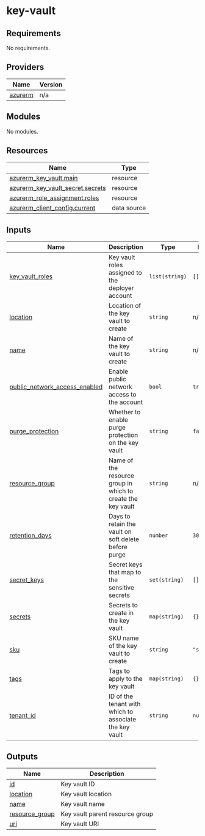 # key-vault

<!-- BEGINNING OF PRE-COMMIT-TERRAFORM DOCS HOOK -->
## Requirements

No requirements.

## Providers

| Name | Version |
|------|---------|
| <a name="provider_azurerm"></a> [azurerm](#provider\_azurerm) | n/a |

## Modules

No modules.

## Resources

| Name | Type |
|------|------|
| [azurerm_key_vault.main](https://registry.terraform.io/providers/hashicorp/azurerm/latest/docs/resources/key_vault) | resource |
| [azurerm_key_vault_secret.secrets](https://registry.terraform.io/providers/hashicorp/azurerm/latest/docs/resources/key_vault_secret) | resource |
| [azurerm_role_assignment.roles](https://registry.terraform.io/providers/hashicorp/azurerm/latest/docs/resources/role_assignment) | resource |
| [azurerm_client_config.current](https://registry.terraform.io/providers/hashicorp/azurerm/latest/docs/data-sources/client_config) | data source |

## Inputs

| Name | Description | Type | Default | Required |
|------|-------------|------|---------|:--------:|
| <a name="input_key_vault_roles"></a> [key\_vault\_roles](#input\_key\_vault\_roles) | Key vault roles assigned to the deployer account | `list(string)` | `[]` | no |
| <a name="input_location"></a> [location](#input\_location) | Location of the key vault to create | `string` | n/a | yes |
| <a name="input_name"></a> [name](#input\_name) | Name of the key vault to create | `string` | n/a | yes |
| <a name="input_public_network_access_enabled"></a> [public\_network\_access\_enabled](#input\_public\_network\_access\_enabled) | Enable public network access to the account | `bool` | `true` | no |
| <a name="input_purge_protection"></a> [purge\_protection](#input\_purge\_protection) | Whether to enable purge protection on the key vault | `string` | `false` | no |
| <a name="input_resource_group"></a> [resource\_group](#input\_resource\_group) | Name of the resource group in which to create the key vault | `string` | n/a | yes |
| <a name="input_retention_days"></a> [retention\_days](#input\_retention\_days) | Days to retain the vault on soft delete before purge | `number` | `30` | no |
| <a name="input_secret_keys"></a> [secret\_keys](#input\_secret\_keys) | Secret keys that map to the sensitive secrets | `set(string)` | `[]` | no |
| <a name="input_secrets"></a> [secrets](#input\_secrets) | Secrets to create in the key vault | `map(string)` | `{}` | no |
| <a name="input_sku"></a> [sku](#input\_sku) | SKU name of the key vault to create | `string` | `"standard"` | no |
| <a name="input_tags"></a> [tags](#input\_tags) | Tags to apply to the key vault | `map(string)` | `{}` | no |
| <a name="input_tenant_id"></a> [tenant\_id](#input\_tenant\_id) | ID of the tenant with which to associate the key vault | `string` | `null` | no |

## Outputs

| Name | Description |
|------|-------------|
| <a name="output_id"></a> [id](#output\_id) | Key vault ID |
| <a name="output_location"></a> [location](#output\_location) | Key vault location |
| <a name="output_name"></a> [name](#output\_name) | Key vault name |
| <a name="output_resource_group"></a> [resource\_group](#output\_resource\_group) | Key vault parent resource group |
| <a name="output_uri"></a> [uri](#output\_uri) | Key vault URI |
<!-- END OF PRE-COMMIT-TERRAFORM DOCS HOOK -->
